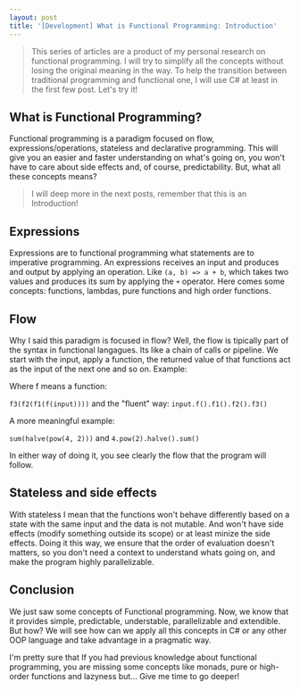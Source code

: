 ```yaml
---
layout: post
title: '[Development] What is Functional Programming: Introduction'
---
```


> This series of articles are a product of my personal research on functional programming. 
I will try to simplify all the concepts without losing the original meaning in the way.
To help the transition between traditional programming and functional one, I will use C# at least
in the first few post.
Let's try it!

## What is Functional Programming?

Functional programming is a paradigm focused on flow, expressions/operations, 
stateless and declarative programming.
This will give you an easier and faster understanding on what's going on, 
you won't have to care about side effects and, of course, predictability.
But, what all these concepts means?

> I will deep more in the next posts, remember that this is an Introduction!


## Expressions

Expressions are to functional programming what statements are to imperative programming.
An expressions receives an input and produces and output by applying an operation.
Like ``(a, b) => a + b``, which takes two values and produces its sum by applying the
``+`` operator. Here comes some concepts: functions, lambdas, pure functions and 
high order functions.

## Flow

Why I said this paradigm is focused in flow? Well, the flow is tipically part
of the syntax in functional langagues. Its like a chain of calls or pipeline. We start 
with the input, apply a function, the returned value of that functions act as the input 
of the next one and so on. Example:

Where f means a function: 

``f3(f2(f1(f(input))))`` and the "fluent" way: ``input.f().f1().f2().f3()``

A more meaningful example:

``sum(halve(pow(4, 2)))`` and ``4.pow(2).halve().sum()``

In either way of doing it, you see clearly the flow that the program will follow. 

## Stateless and side effects

With stateless I mean that the functions won't behave differently based on a state 
with the same input and the data is not mutable. And won't have 
side effects (modify something outside its scope) or at least minize the side effects.
Doing it this way, we ensure that the order of evaluation doesn't matters, 
so you don't need a context to understand whats going on, and 
make the program highly parallelizable.

## Conclusion

We just saw some concepts of Functional programming. Now, we know that it provides
simple, predictable, understable, parallelizable and extendible. But how? We will
see how can we apply all this concepts in C# or any other OOP language and take
advantage in a pragmatic way.

I'm pretty sure that If you had previous knowledge about functional programming,
you are missing some concepts like monads, pure or high-order functions and lazyness but...
Give me time to go deeper!
